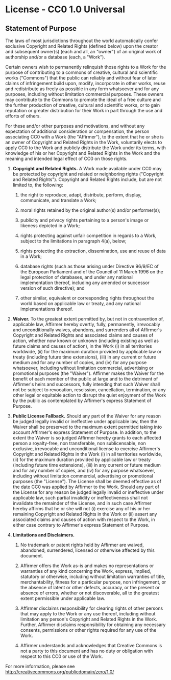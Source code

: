 License - CC0 1.0 Universal
===============================================================================

Statement of Purpose
--------------------

The laws of most jurisdictions throughout the world automatically confer
exclusive Copyright and Related Rights (defined below) upon the creator and
subsequent owner(s) (each and all, an "owner") of an original work of
authorship and/or a database (each, a "Work").

Certain owners wish to permanently relinquish those rights to a Work for the
purpose of contributing to a commons of creative, cultural and scientific
works ("Commons") that the public can reliably and without fear of later
claims of infringement build upon, modify, incorporate in other works, reuse
and redistribute as freely as possible in any form whatsoever and for any
purposes, including without limitation commercial purposes. These owners may
contribute to the Commons to promote the ideal of a free culture and the
further production of creative, cultural and scientific works, or to gain
reputation or greater distribution for their Work in part through the use and
efforts of others.

For these and/or other purposes and motivations, and without any expectation
of additional consideration or compensation, the person associating CC0 with a
Work (the "Affirmer"), to the extent that he or she is an owner of Copyright
and Related Rights in the Work, voluntarily elects to apply CC0 to the Work
and publicly distribute the Work under its terms, with knowledge of his or her
Copyright and Related Rights in the Work and the meaning and intended legal
effect of CC0 on those rights.

1. **Copyright and Related Rights.** A Work made available under CC0 may be
   protected by copyright and related or neighboring rights ("Copyright and
   Related Rights"). Copyright and Related Rights include, but are not limited
   to, the following:

   1. the right to reproduce, adapt, distribute, perform, display, communicate,
      and translate a Work;

   2. moral rights retained by the original author(s) and/or performer(s);

   3. publicity and privacy rights pertaining to a person's image or likeness
      depicted in a Work;

   4. rights protecting against unfair competition in regards to a Work,
      subject to the limitations in paragraph 4(a), below;

   5. rights protecting the extraction, dissemination, use and reuse of data in
      a Work;

   6. database rights (such as those arising under Directive 96/9/EC of the
      European Parliament and of the Council of 11 March 1996 on the legal
      protection of databases, and under any national implementation thereof,
      including any amended or successor version of such directive); and

   7. other similar, equivalent or corresponding rights throughout the world
      based on applicable law or treaty, and any national implementations
      thereof.

2. **Waiver.** To the greatest extent permitted by, but not in contravention of,
   applicable law, Affirmer hereby overtly, fully, permanently, irrevocably and
   unconditionally waives, abandons, and surrenders all of Affirmer's Copyright
   and Related Rights and associated claims and causes of action, whether now
   known or unknown (including existing as well as future claims and causes of
   action), in the Work (i) in all territories worldwide, (ii) for the maximum
   duration provided by applicable law or treaty (including future time
   extensions), (iii) in any current or future medium and for any number of
   copies, and (iv) for any purpose whatsoever, including without limitation
   commercial, advertising or promotional purposes (the "Waiver"). Affirmer
   makes the Waiver for the benefit of each member of the public at large and to
   the detriment of Affirmer's heirs and successors, fully intending that such
   Waiver shall not be subject to revocation, rescission, cancellation,
   termination, or any other legal or equitable action to disrupt the quiet
   enjoyment of the Work by the public as contemplated by Affirmer's express
   Statement of Purpose.

3. **Public License Fallback.** Should any part of the Waiver for any reason be
   judged legally invalid or ineffective under applicable law, then the Waiver
   shall be preserved to the maximum extent permitted taking into account
   Affirmer's express Statement of Purpose. In addition, to the extent the
   Waiver is so judged Affirmer hereby grants to each affected person a
   royalty-free, non transferable, non sublicensable, non exclusive, irrevocable
   and unconditional license to exercise Affirmer's Copyright and Related Rights
   in the Work (i) in all territories worldwide, (ii) for the maximum duration
   provided by applicable law or treaty (including future time extensions),
   (iii) in any current or future medium and for any number of copies, and (iv)
   for any purpose whatsoever, including without limitation commercial,
   advertising or promotional purposes (the "License"). The License shall be
   deemed effective as of the date CC0 was applied by Affirmer to the Work.
   Should any part of the License for any reason be judged legally invalid or
   ineffective under applicable law, such partial invalidity or ineffectiveness
   shall not invalidate the remainder of the License, and in such case Affirmer
   hereby affirms that he or she will not (i) exercise any of his or her
   remaining Copyright and Related Rights in the Work or (ii) assert any
   associated claims and causes of action with respect to the Work, in either
   case contrary to Affirmer's express Statement of Purpose.

4. **Limitations and Disclaimers.**

   1. No trademark or patent rights held by Affirmer are waived, abandoned,
      surrendered, licensed or otherwise affected by this document.

   2. Affirmer offers the Work as-is and makes no representations or warranties
      of any kind concerning the Work, express, implied, statutory or otherwise,
      including without limitation warranties of title, merchantability, fitness
      for a particular purpose, non infringement, or the absence of latent or
      other defects, accuracy, or the present or absence of errors, whether or
      not discoverable, all to the greatest extent permissible under applicable
      law.

   3. Affirmer disclaims responsibility for clearing rights of other persons
      that may apply to the Work or any use thereof, including without
      limitation any person's Copyright and Related Rights in the Work. Further,
      Affirmer disclaims responsibility for obtaining any necessary consents,
      permissions or other rights required for any use of the Work.

   4. Affirmer understands and acknowledges that Creative Commons is not a
      party to this document and has no duty or obligation with respect to this
      CC0 or use of the Work.

For more information, please see
<http://creativecommons.org/publicdomain/zero/1.0/>
